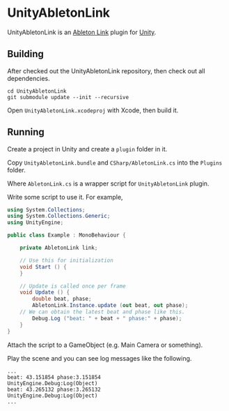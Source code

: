 # UnityAbletonLink

UnityAbletonLink is an [Ableton Link](https://github.com/Ableton/link) plugin for [Unity](https://unity3d.com).

## Building

After checked out the UnityAbletonLink repository, then check out all dependencies.

```
cd UnityAbletonLink
git submodule update --init --recursive
```

Open `UnityAbletonLink.xcodeproj` with Xcode, then build it.

## Running

Create a project in Unity and create a `plugin` folder in it.

Copy `UnityAbletonLink.bundle` and `CSharp/AbletonLink.cs` into the `Plugins` folder.

Where `AbletonLink.cs` is a wrapper script for `UnityAbletonLink` plugin.

Write some script to use it.
For example,

```Example.cs
using System.Collections;
using System.Collections.Generic;
using UnityEngine;

public class Example : MonoBehaviour {

	private AbletonLink link;

	// Use this for initialization
	void Start () {
	}

	// Update is called once per frame
	void Update () {
		double beat, phase;
		AbletonLink.Instance.update (out beat, out phase);
    // We can obtain the latest beat and phase like this.
		Debug.Log ("beat: " + beat + " phase:" + phase);
	}
}
```

Attach the script to a GameObject (e.g. Main Camera or something).

Play the scene and you can see log messages like the following.
```
...
beat: 43.151854 phase:3.151854
UnityEngine.Debug:Log(Object)
beat: 43.265132 phase:3.265132
UnityEngine.Debug:Log(Object)
...
```

